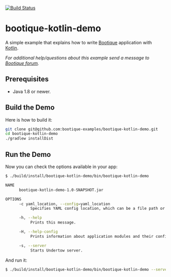 [![Build Status](https://travis-ci.org/bootique-examples/bootique-kotlin-demo.svg)](https://travis-ci.org/bootique-examples/bootique-kotlin-demo)
# bootique-kotlin-demo

A simple example that explains how to write [Bootique](https://bootique.io) application with [Kotlin](http://kotlinlang.org/). 

*For additional help/questions about this example send a message to
[Bootique forum](https://groups.google.com/forum/#!forum/bootique-user).*

## Prerequisites

* Java 1.8 or newer.

## Build the Demo

Here is how to build it:

```bash
git clone git@github.com:bootique-examples/bootique-kotlin-demo.git
cd bootique-kotlin-demo
./gradlew installDist
```

## Run the Demo

Now you can check the options available in your app:

```bash
$ ./build/install/bootique-kotlin-demo/bin/bootique-kotlin-demo

NAME
      bootique-kotlin-demo-1.0-SNAPSHOT.jar

OPTIONS
      -c yaml_location, --config=yaml_location
           Specifies YAML config location, which can be a file path or a URL.

      -h, --help
           Prints this message.

      -H, --help-config
           Prints information about application modules and their configuration options.

      -s, --server
           Starts Undertow server.
```
    
And run it:

```bash
$ ./build/install/bootique-kotlin-demo/bin/bootique-kotlin-demo --server --config=classpath:config.yml
```